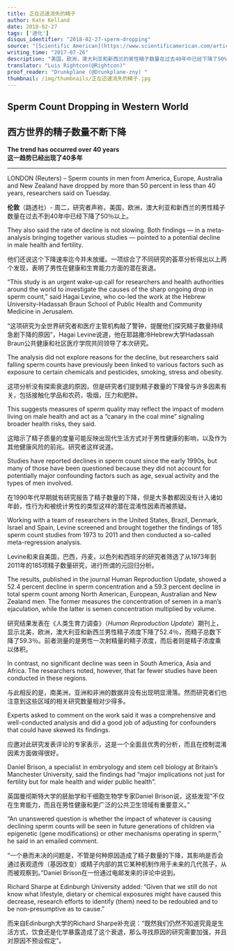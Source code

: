 ```yaml
---
title: 正在迅速消失的精子
author: Kate Kelland
date: 2018-02-27
tags: ['进化']
disqus_identifier: "2018-02-27-sperm-dropping"
source: "[Scientific American](https://www.scientificamerican.com/article/sperm-count-dropping-in-western-world/)"
writing_time: "2017-07-26"
description: "美国，欧洲，澳大利亚和新西兰的男性精子数量在过去40年中已经下降了50%以上，这个下降速率迄今并未放缓，这到底是怎么啦？"
translator: "Luis Rightcon(@Rightcon)"
proof_reader: "Drunkplane (@Drunkplane-zny) "
thumbnail: /img/thumbnails/正在迅速消失的精子.jpg
---
```

​​​​​​Sperm Count Dropping in Western World
----------------------------------------

西方世界的精子数量不断下降
-------------

**The trend has occurred over 40 years**  
**这一趋势已经出现了40多年**

* * *

​LONDON (Reuters) – Sperm counts in men from America, Europe, Australia and New Zealand have dropped by more than 50 percent in less than 40 years, researchers said on Tuesday.

**伦敦**（路透社）\- 周二，研究者声称，美国，欧洲，澳大利亚和新西兰的男性精子数量在过去不到40年中已经下降了50％以上。

They also said the rate of decline is not slowing. Both findings — in a meta-analysis bringing together various studies — pointed to a potential decline in male health and fertility.

他们还说这个下降速率迄今并未放缓。一项综合了不同研究的荟萃分析得出以上两个发现，表明了男性在健康和生育能力方面的潜在衰退。

“This study is an urgent wake-up call for researchers and health authorities around the world to investigate the causes of the sharp ongoing drop in sperm count,” said Hagai Levine, who co-led the work at the Hebrew University-Hadassah Braun School of Public Health and Community Medicine in Jerusalem.

“这项研究为全世界研究者和医疗主管机构敲了警钟，提醒他们探究精子数量持续急剧下降的原因”，Hagai Levine说道，他在耶路撒冷Hebrew大学Hadassah Braun公共健康和社区医疗学院共同领导了本次研究。

The analysis did not explore reasons for the decline, but researchers said falling sperm counts have previously been linked to various factors such as exposure to certain chemicals and pesticides, smoking, stress and obesity.

这项分析没有探索衰退的原因，但是研究者们提到精子数量的下降曾与许多因素有关，包括接触化学品和农药，吸烟，压力和肥胖。

This suggests measures of sperm quality may reflect the impact of modern living on male health and act as a “canary in the coal mine” signaling broader health risks, they said.

这暗示了精子质量的度量可能反映出现代生活方式对于男性健康的影响，以及作为其他健康风险的前兆。研究者这样说道。

Studies have reported declines in sperm count since the early 1990s, but many of those have been questioned because they did not account for potentially major confounding factors such as age, sexual activity and the types of men involved.

在1990年代早期就有研究报告了精子数量的下降，但是大多数都因没有计入诸如年龄，性行为和被统计男性的类型这样的潜在混淆性因素而被质疑。

Working with a team of researchers in the United States, Brazil, Denmark, Israel and Spain, Levine screened and brought together the findings of 185 sperm count studies from 1973 to 2011 and then conducted a so-called meta-regression analysis.

Levine和来自美国，巴西，丹麦，以色列和西班牙的研究者筛选了从1973年到2011年的185项精子数量研究，进行所谓的元回归分析。

The results, published in the journal Human Reproduction Update, showed a 52.4 percent decline in sperm concentration and a 59.3 percent decline in total sperm count among North American, European, Australian and New Zealand men. The former measures the concentration of semen in a man’s ejaculation, while the latter is semen concentration multiplied by volume.

研究结果发表在《人类生育力调查》（<em>Human Reproduction Update</em>）期刊上，显示北美，欧洲，澳大利亚和新西兰男性精子浓度下降了52.4％，而精子总数下降了59.3％。前者测量的是男性一次射精量的精子浓度，而后者则是精子浓度乘以体积。

In contrast, no significant decline was seen in South America, Asia and Africa. The researchers noted, however, that far fewer studies have been conducted in these regions.

与此相反的是，南美洲，亚洲和非洲的数据并没有出现明显滑落。然而研究者们也注意到这些区域的相关研究数量相对少得多。

Experts asked to comment on the work said it was a comprehensive and well-conducted analysis and did a good job of adjusting for confounders that could have skewed its findings.

应邀对此研究发表评论的专家表示，这是一个全面且优秀的分析，而且在控制混淆因素方面做得很好。

Daniel Brison, a specialist in embryology and stem cell biology at Britain’s Manchester University, said the findings had “major implications not just for fertility but for male health and wider public health”.

英国曼彻斯特大学的胚胎学和干细胞生物学专家Daniel Brison说，这些发现“不仅在生育能力，而且在男性健康和更广泛的公共卫生领域有重要意义。”

“An unanswered question is whether the impact of whatever is causing declining sperm counts will be seen in future generations of children via epigenetic (gene modifications) or other mechanisms operating in sperm,” he said in an emailed comment.

“一个悬而未决的问题是，不管是何种原因造成了精子数量的下降，其影响是否会通过表观遗传（基因改变）或精子内部的其它某种机制作用于未来的几代孩子，从而被观察到。”Daniel Brison在一份通过电邮发来的评论中说到。

Richard Sharpe at Edinburgh University added: “Given that we still do not know what lifestyle, dietary or chemical exposures might have caused this decrease, research efforts to identify (them) need to be redoubled and to be non-presumptive as to cause.”

而来自Edinburgh大学的Richard Sharpe补充说：“既然我们仍然不知道究竟是生活方式，饮食还是化学暴露造成了这个衰退，那么寻找原因的研究需要加强，并且对原因不预设假定”。
